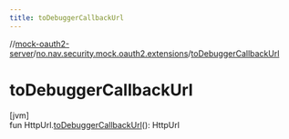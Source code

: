 ```yaml
---
title: toDebuggerCallbackUrl
---
```

//[mock-oauth2-server](../../index.html)/[no.nav.security.mock.oauth2.extensions](index.html)/[toDebuggerCallbackUrl](to-debugger-callback-url.html)



# toDebuggerCallbackUrl



[jvm]\
fun HttpUrl.[toDebuggerCallbackUrl](to-debugger-callback-url.html)(): HttpUrl




